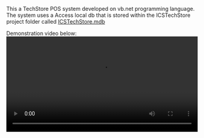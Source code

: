 This a TechStore POS system developed on vb.net programming language. The system uses a Access local db that is stored within the ICSTechStore project folder called [ICSTechStore.mdb](/ICSTechStore/ICSTechStore.mdb)


Demonstration video below:
<video src='https://github.com/LuckyMaley/ICSTechStore/assets/58641501/20f169be-bf89-4f9c-8f8f-4c2f50a804dd' width=100%/>

